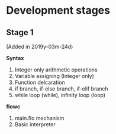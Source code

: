 # Development stages

## Stage 1

(Added in 2019y-03m-24d)

**Syntax**
1. Integer only arithmetic operations
2. Variable assigning (Integer only)
3. Function delcaration
4. if branch, if-else branch, if-elif branch
5. while loop (while), infinity loop (loop)

**flowc**
1. main.flo mechanism
2. Basic interpreter
